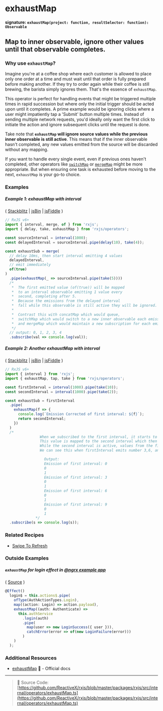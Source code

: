# exhaustMap

#### signature: `exhaustMap(project: function, resultSelector: function): Observable`

## Map to inner observable, ignore other values until that observable completes.

### Why use `exhaustMap`?

Imagine you're at a coffee shop where each customer is allowed to place only one order at a time and must wait until that order is fully prepared before making another. If they try to order again while their coffee is still brewing, the barista simply ignores them. That's the essence of `exhaustMap`.

This operator is perfect for handling events that might be triggered multiple times in rapid succession but where only the initial trigger should be acted upon until it completes. A prime example would be ignoring clicks where a user might impatiently tap a 'Submit' button multiple times. Instead of sending multiple network requests, you'd ideally only want the first click to initiate the action and ignore subsequent clicks until the request is done.

Take note that **`exhaustMap` will ignore source values while the previous inner observable is still active**. This means that if the inner observable hasn't completed, any new values emitted from the source will be discarded without any mapping.

If you want to handle every single event, even if previous ones haven't completed, other operators like [`switchMap`](switchmap.md) or [`mergeMap`](mergemap.md) might be more appropriate. But when ensuring one task is exhausted before moving to the next, `exhaustMap` is your go-to choice.



### Examples

##### Example 1: exhaustMap with interval

(
[Stackblitz](https://stackblitz.com/edit/typescript-3qydhn?file=index.ts&devtoolsheight=100)
| [jsBin](http://jsbin.com/woposeqobo/1/edit?js,console) |
[jsFiddle](https://jsfiddle.net/btroncone/9ovzapp9/) )

```js
// RxJS v6+
import { interval, merge, of } from 'rxjs';
import { delay, take, exhaustMap } from 'rxjs/operators';

const sourceInterval = interval(1000);
const delayedInterval = sourceInterval.pipe(delay(10), take(4));

const exhaustSub = merge(
  // delay 10ms, then start interval emitting 4 values
  delayedInterval,
  // emit immediately
  of(true)
)
  .pipe(exhaustMap(_ => sourceInterval.pipe(take(5))))
  /*
   *  The first emitted value (of(true)) will be mapped
   *  to an interval observable emitting 1 value every
   *  second, completing after 5.
   *  Because the emissions from the delayed interval
   *  fall while this observable is still active they will be ignored.
   *
   *  Contrast this with concatMap which would queue,
   *  switchMap which would switch to a new inner observable each emission,
   *  and mergeMap which would maintain a new subscription for each emitted value.
   */
  // output: 0, 1, 2, 3, 4
  .subscribe(val => console.log(val));
```

##### Example 2: Another exhaustMap with interval

(
[Stackblitz](https://stackblitz.com/edit/typescript-vxussb?file=index.ts&devtoolsheight=100)
| [jsBin](http://jsbin.com/fizuduzuti/1/edit?js,console) |
[jsFiddle](https://jsfiddle.net/btroncone/5ck8yg5k/3/) )

```js
// RxJS v6+
import { interval } from 'rxjs';
import { exhaustMap, tap, take } from 'rxjs/operators';

const firstInterval = interval(1000).pipe(take(10));
const secondInterval = interval(1000).pipe(take(2));

const exhaustSub = firstInterval
  .pipe(
    exhaustMap(f => {
      console.log(`Emission Corrected of first interval: ${f}`);
      return secondInterval;
    })
  )
  /*
                When we subscribed to the first interval, it starts to emit a values (starting 0).
                This value is mapped to the second interval which then begins to emit (starting 0).  
                While the second interval is active, values from the first interval are ignored.
                We can see this when firstInterval emits number 3,6, and so on...

                  Output:
                  Emission of first interval: 0
                  0
                  1
                  Emission of first interval: 3
                  0
                  1
                  Emission of first interval: 6
                  0
                  1
                  Emission of first interval: 9
                  0
                  1
              */
  .subscribe(s => console.log(s));
```

### Related Recipes

- [Swipe To Refresh](/recipes/swipe-to-refresh.md)

### Outside Examples

##### `exhaustMap` for login effect in [@ngrx example app](https://github.com/ngrx/platform/tree/a9e522953832b09bb329bac4524637bc608c450a/example-app)

(
[Source](https://github.com/ngrx/platform/blob/a9e522953832b09bb329bac4524637bc608c450a/example-app/app/auth/effects/auth.effects.ts#L18-L30)
)

```js
@Effect()
  login$ = this.actions$.pipe(
    ofType(AuthActionTypes.Login),
    map((action: Login) => action.payload),
    exhaustMap((auth: Authenticate) =>
      this.authService
        .login(auth)
        .pipe(
          map(user => new LoginSuccess({ user })),
          catchError(error => of(new LoginFailure(error)))
        )
    )
  );
```

### Additional Resources

- [exhaustMap](https://rxjs.dev/api/operators/exhaustMap) 📰 - Official docs


---

> 📁 Source Code:
> [https://github.com/ReactiveX/rxjs/blob/master/packages/rxjs/src/internal/operators/exhaustMap.ts](https://github.com/ReactiveX/rxjs/blob/master/packages/rxjs/src/internal/operators/exhaustMap.ts)

